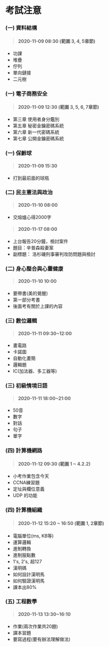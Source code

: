 # 考試注意

### (一) 資料結構
> #### 2020-11-09 08:30 (範圍 3, 4, 5章節)
 - 功課
 - 堆疊
 - 佇列
 - 單向鏈接
 - 二元樹

### (一) 電子商務安全
> #### 2020-11-09 12:30 (範圍 3, 5, 6, 7章節)
 - 第三章 使用者身分鑑別
 - 第五章 秘密金鑰密碼系統
 - 第六章 新一代密碼系統
 - 第七章 公開金鑰密碼系統

### (一) 保齡球
> #### 2020-11-09 15:30
 - 打到最前面的球瓶

### (二) 民主憲法與政治
> #### 2020-11-10 08:00
 - 交熔爐心得2000字
> #### 2020-11-17 08:00
 - 上台報告20分鐘，檢討案件
 - 題目：辛普森殺妻案
 - 副標題： 洛杉磯刑事審判攻防問題與檢討

### (二) 身心整合與心靈健康
> #### 2020-11-10 10:00
 - 要帶書(美的覺醒)
 - 第一部分考書
 - 後面考有關於上課的內容

### (三) 數位邏輯
> #### 2020-11-11 09:30~12:00
 - 畫電路
 - 卡諾圖
 - 自動化畫簡
 - 邏輯題
 - IC(加法器、多工器等)

### (三) 初級情境日語
> #### 2020-11-11 18:00~21:00
 - 50音
 - 數字
 - 對話
 - 句子
 - 單字

### (四) 計算機網路
> #### 2020-11-12 09:30 (範圍 1 ~ 4.2.2)
 - 小考作業包含今天
 - CCNA練習題
 - 定址與欄位意義
 - UDP 的功能

### (四) 計算機組織
> #### 2020-11-12 15:20 ~ 16:50 (範圍 1, 2章節)
- 電腦單位(ms, KB等)
- 運算邏輯
- 進制轉換
- 進制服點數
- 1's, 2's, 超127
- 漢明碼
- 如何設計漢明馬
- 如何驗證漢明馬
- 課本出80%

### (五) 工程數學
> #### 2020-11-13 13:30~16:10
- 作業(兩次作業共20題)
- 課本習題
- 要寫過程(要有辦法理解做法)